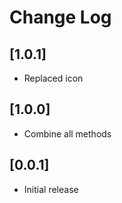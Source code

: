 # Change Log

## [1.0.1]

- Replaced icon

## [1.0.0]

- Combine all methods

## [0.0.1]

- Initial release
